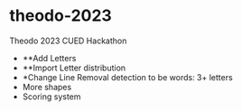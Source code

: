 # theodo-2023
Theodo 2023 CUED Hackathon

- **Add Letters
- **Import Letter distribution
- *Change Line Removal detection to be words: 3+ letters
- More shapes
- Scoring system